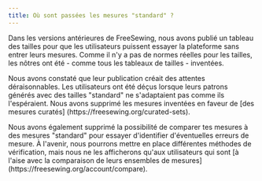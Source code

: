 ```yaml
---
title: Où sont passées les mesures "standard" ?
---
```


Dans les versions antérieures de FreeSewing, nous avons publié un tableau des tailles pour que les utilisateurs puissent essayer la plateforme sans entrer leurs mesures. Comme il n'y a pas de normes réelles pour les tailles, les nôtres ont été - comme tous les tableaux de tailles - inventées.

Nous avons constaté que leur publication créait des attentes déraisonnables. Les utilisateurs ont été déçus lorsque leurs patrons générés avec des tailles "standard" ne s'adaptaient pas comme ils l'espéraient. Nous avons supprimé les mesures inventées en faveur de [des mesures curatés] (https\://freesewing.org/curated-sets).

Nous avons également supprimé la possibilité de comparer tes mesures à des mesures "standard" pour essayer d'identifier d'éventuelles erreurs de mesure. À l'avenir, nous pourrons mettre en place différentes méthodes de vérification, mais nous ne les afficherons qu'aux utilisateurs qui sont [à l'aise avec la comparaison de leurs ensembles de mesures] (https\://freesewing.org/account/compare).

